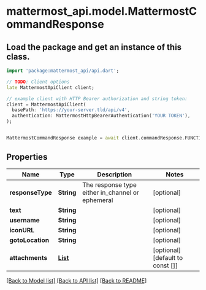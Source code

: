 # mattermost_api.model.MattermostCommandResponse

## Load the package and get an instance of this class.
```dart
import 'package:mattermost_api/api.dart';

// TODO: Client options
late MattermostApiClient client;

// example client with HTTP Bearer authorization and string token:
client = MattermostApiClient(
  basePath: 'https://your-server.tld/api/v4',
  authentication: MattermostHttpBearerAuthentication('YOUR TOKEN'),
);


MattermostCommandResponse example = await client.commandResponse.FUNCTION_THAT_RETURNS_THIS_CLASS();

```

## Properties
Name | Type | Description | Notes
------------ | ------------- | ------------- | -------------
**responseType** | **String** | The response type either in_channel or ephemeral | [optional] 
**text** | **String** |  | [optional] 
**username** | **String** |  | [optional] 
**iconURL** | **String** |  | [optional] 
**gotoLocation** | **String** |  | [optional] 
**attachments** | [**List<MattermostSlackAttachment>**](MattermostSlackAttachment.md) |  | [optional] [default to const []]

[[Back to Model list]](../GENERATED_README.md#documentation-for-models) [[Back to API list]](../GENERATED_README.md#documentation-for-api-endpoints) [[Back to README]](../GENERATED_README.md)


